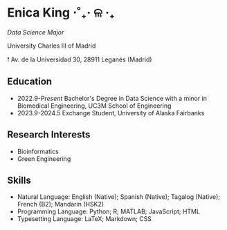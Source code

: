 # Enica King ⋅˚₊‧ ଳ ‧₊

*Data Science Major*

 
University Charles III of Madrid

𖡡 Av. de la Universidad 30, 28911 Leganés (Madrid) 

 ## Education

- 2022.9-*Present* Bachelor's Degree in Data Science with a minor in Biomedical Engineering, UC3M School of Engineering
- 2023.9-2024.5 Exchange Student, University of Alaska Fairbanks

 ## Research Interests

- Bioinformatics
- Green Engineering

 ## Skills

- Natural Language: English (Native); Spanish (Native); Tagalog (Native); French (B2); Mandarin (HSK2)
- Programming Language: Python; R; MATLAB; JavaScript; HTML
- Typesetting Language: LaTeX; Markdown; CSS
